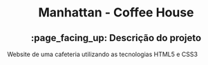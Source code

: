 <h1 align = "center">Manhattan - Coffee House</h1>
<h2 align = "center">:page_facing_up: Descrição do projeto</h2>
<p>Website de uma cafeteria utilizando as tecnologias HTML5 e CSS3</p>
